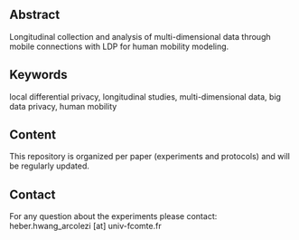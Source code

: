 ## Abstract
Longitudinal collection and analysis of multi-dimensional data through mobile connections with LDP for human mobility modeling.

## Keywords
local differential privacy, longitudinal studies, multi-dimensional data, big data privacy, human mobility

## Content
This repository is organized per paper (experiments and protocols) and will be regularly updated.

## Contact
For any question about the experiments please contact: heber.hwang_arcolezi [at] univ-fcomte.fr
